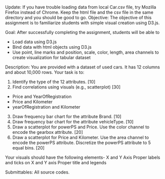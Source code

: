 Update: If you have trouble loading data from local Car.csv file, try Mozilla Firefox instead of Chrome. Keep the html file and the csv file in the same directory and you should be good to go.
Objective: The objective of this assignment is to familiarize students with simple visual creation using D3.js.

Goal: After successfully completing the assignment, students will be able to
- Load data using D3.js
- Bind data with html objects using D3.js
- Use point, line marks and position, scale, color, length, area channels to create visualization for tabular dataset

Description: You are provided with a dataset of used cars. It has 12 columns and about 10,000 rows. Your task is to:

1. Identify the type of the 12 attributes. [10]
2. Find correlations using visuals (e.g., scatterplot) [30]
- Price and YearOfRegistration
- Price and Kilometer
- yearOfRegistration and Kilometer
3. Draw frequency bar chart for the attribute Brand. [10]
4. Draw frequency bar chart for the attribute vehicleType. [10]
5. Draw a scatterplot for powerPS and Price. Use the color channel to encode the gearbox attribute. [20]
6. Draw a scatterplot for Price and Kilometer. Use the area channel to encode the powerPS attribute. Discretize the powerPS attribute to 5 equal bins. [20]
 
Your visuals should have the following elements-
X and Y Axis
Proper labels and ticks on X and Y axis
Proper title and legends

Submittables:
All source codes.